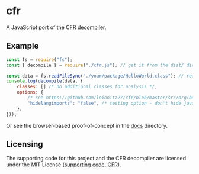 # cfr

A JavaScript port of the [CFR decompiler](https://github.com/leibnitz27/cfr).

## Example

```js
const fs = require("fs");
const { decompile } = require("./cfr.js"); // get it from the dist/ directory or jsDelivr

const data = fs.readFileSync("./your/package/HelloWorld.class"); // read a class file
console.log(decompile(data, {
    classes: [] /* no additional classes for analysis */,
    options: {
        /* see https://github.com/leibnitz27/cfr/blob/master/src/org/benf/cfr/reader/util/getopt/OptionsImpl.java#L274 */
        "hidelangimports": "false", /* testing option - don't hide java.lang imports */
    },
}));
```

Or see the browser-based proof-of-concept in the [docs](./docs) directory.

## Licensing

The supporting code for this project and the CFR decompiler are licensed under the MIT License
([supporting code](./LICENSE), [CFR](https://github.com/leibnitz27/cfr/blob/master/LICENSE)).
